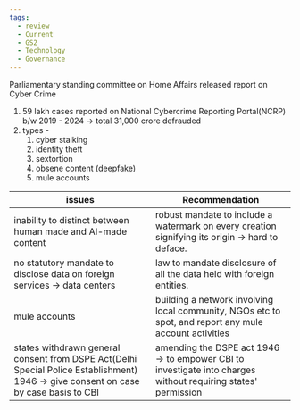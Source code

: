 ```yaml
---
tags:
  - review
  - Current
  - GS2
  - Technology
  - Governance
---
```

Parliamentary standing committee on Home Affairs released report on Cyber Crime
1. 59 lakh cases reported on National Cybercrime Reporting Portal(NCRP) b/w 2019 - 2024 -> total 31,000 crore defrauded
2. types - 
	1. cyber stalking
	2. identity theft
	3. sextortion
	4. obsene content (deepfake)
	5. mule accounts

| issues                                                                                                                               | Recommendation                                                                                                |
| ------------------------------------------------------------------------------------------------------------------------------------ | ------------------------------------------------------------------------------------------------------------- |
| inability to distinct between human made and AI-made content                                                                         | robust mandate to include a watermark on every creation signifying its origin -> hard to deface.              |
| no statutory mandate to disclose data on foreign services -> data centers                                                            | law to mandate disclosure of all the data held with foreign entities.                                         |
| mule accounts                                                                                                                        | building a network involving local community, NGOs etc to spot, and report any mule account activities        |
| states withdrawn general consent from DSPE Act(Delhi Special Police Establishment) 1946 -> give consent on case by case basis to CBI | amending the DSPE act 1946 -> to empower CBI to investigate into charges without requiring states' permission |

